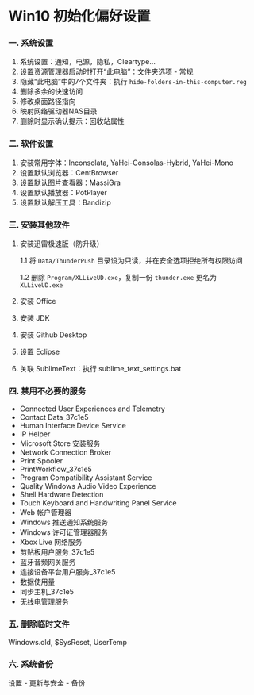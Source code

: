 # Win10 初始化偏好设置

### 一. 系统设置

1. 系统设置：通知，电源，隐私，Cleartype...
2. 设置资源管理器启动时打开“此电脑”：文件夹选项 - 常规
3. 隐藏“此电脑”中的7个文件夹：执行 `hide-folders-in-this-computer.reg`
4. 删除多余的快速访问
5. 修改桌面路径指向
6. 映射网络驱动器NAS目录
7. 删除时显示确认提示：回收站属性

### 二. 软件设置

1. 安装常用字体：Inconsolata, YaHei-Consolas-Hybrid, YaHei-Mono
2. 设置默认浏览器：CentBrowser
3. 设置默认图片查看器：MassiGra
4. 设置默认播放器：PotPlayer
5. 设置默认解压工具：Bandizip

### 三. 安装其他软件

1. 安装迅雷极速版（防升级）

   1.1 将 `Data/ThunderPush` 目录设为只读，并在安全选项拒绝所有权限访问

   1.2 删除 `Program/XLLiveUD.exe`，复制一份 `thunder.exe` 更名为 `XLLiveUD.exe`

2. 安装 Office
3. 安装 JDK
4. 安装 Github Desktop
5. 设置 Eclipse
6. 关联 SublimeText：执行 sublime\_text\_settings.bat

### 四. 禁用不必要的服务

* Connected User Experiences and Telemetry
* Contact Data\_37c1e5
* Human Interface Device Service
* IP Helper
* Microsoft Store 安装服务
* Network Connection Broker
* Print Spooler
* PrintWorkflow\_37c1e5
* Program Compatibility Assistant Service
* Quality Windows Audio Video Experience
* Shell Hardware Detection
* Touch Keyboard and Handwriting Panel Service
* Web 帐户管理器
* Windows 推送通知系统服务
* Windows 许可证管理器服务
* Xbox Live 网络服务
* 剪贴板用户服务\_37c1e5
* 蓝牙音频网关服务
* 连接设备平台用户服务\_37c1e5
* 数据使用量
* 同步主机\_37c1e5
* 无线电管理服务

### 五. 删除临时文件

Windows.old, $SysReset, UserTemp

### 六. 系统备份

设置 - 更新与安全 - 备份

